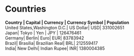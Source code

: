 # Countries
**Country | Capital | Currency | Currency Symbol | Population**  
United States,Washington D.C.| US Dollar| USD| 331002651  
Japan| Tokyo | Yen | JPY | 126476461  
Germany| Berlin| Euro| EUR| 83783942  
Brazil| Brasília| Brazilian Real| BRL| 212559417  
India| New Delhi| Indian Rupee| INR| 1380004385  